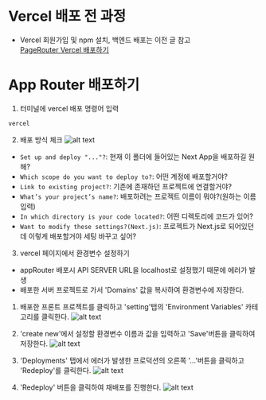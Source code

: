 # Vercel 배포 전 과정

- Vercel 회원가입 및 npm 설치, 백엔드 배포는 이전 글 참고
  <br>
  [PageRouter Vercel 배포하기](<../02. Page Router/2-20_배포하기.md>)

# App Router 배포하기

1. 터미널에 vercel 배포 명령어 입력

```bash
vercel
```

2. 배포 방식 체크
   ![alt text](<스크린샷 2024-09-10 오후 6.39.40.png>)

- `Set up and deploy "..."?`: 현재 이 폴더에 들어있는 Next App을 배포하길 원해?
- `Which scope do you want to deploy to?`: 어떤 계정에 배포할거야?
- `Link to existing project?`: 기존에 존재하던 프로젝트에 연결할거야?
- `What’s your project’s name?`: 배포하려는 프로젝트 이름이 뭐야?(원하는 이름 입력)
- `In which directory is your code located?`: 어떤 디렉토리에 코드가 있어?
- `Want to modify these settings?(Next.js)`: 프로젝트가 Next.js로 되어있던데 이렇게 배포할거야 세팅 바꾸고 싶어?

3. vercel 페이지에서 환경변수 설정하기

- appRouter 배포시 API SERVER URL을 localhost로 설정했기 때문에 에러가 발생
- 배포한 서버 프로젝트로 가서 'Domains' 값을 복사하여 환경변수에 저장한다.

1. 배포한 프론트 프로젝트를 클릭하고 'setting'탭의 'Environment Variables' 카테고리를 클릭한다.
   ![alt text](<스크린샷 2024-09-10 오후 6.42.07.png>)

2. 'create new'에서 설정할 환경변수 이름과 값을 입력하고 'Save'버튼을 클릭하여 저장한다.
   ![alt text](<스크린샷 2024-09-10 오후 6.42.55.png>)

3. 'Deployments' 탭에서 에러가 발생한 프로덕션의 오른쪽 '...'버튼을 클릭하고 'Redeploy'를 클릭한다.
   ![alt text](<스크린샷 2024-09-10 오후 6.43.54.png>)

4. 'Redeploy' 버튼을 클릭하여 재배포를 진행한다.
   ![alt text](<스크린샷 2024-09-10 오후 6.44.35.png>)

